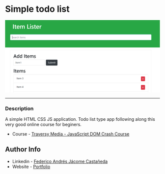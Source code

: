# Simple todo list

![Project Image](./main_img.png)

---

### Description
A simple HTML CSS JS application. Todo list type app following along this very good online course for beginers.

- Course - [Traversy Media - JavaScript DOM Crash Course](https://www.youtube.com/watch?v=0ik6X4DJKCc&ab_channel=TraversyMedia)


## Author Info

- Linkedin - [Federico Andrés Jácome Castañeda](https://www.linkedin.com/in/federicojacome/)
- Website - [Portfolio](https://federocky.github.io/PersonalWeb/)

